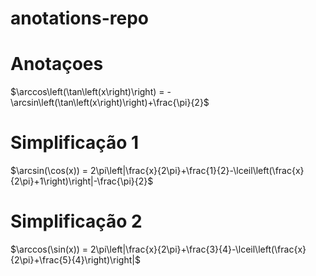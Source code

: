 # anotations-repo

# Anotaçoes

$\arccos\left(\tan\left(x\right)\right) = -\arcsin\left(\tan\left(x\right)\right)+\frac{\pi}{2}$

# Simplificação 1
$\arcsin(\cos(x)) = 2\pi\left|\frac{x}{2\pi}+\frac{1}{2}-\lceil\left(\frac{x}{2\pi}+1\right)\right|-\frac{\pi}{2}$

# Simplificação 2
$\arccos(\sin(x)) = 2\pi\left|\frac{x}{2\pi}+\frac{3}{4}-\lceil\left(\frac{x}{2\pi}+\frac{5}{4}\right)\right|$




